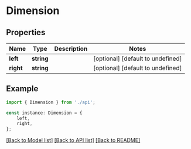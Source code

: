 # Dimension


## Properties

Name | Type | Description | Notes
------------ | ------------- | ------------- | -------------
**left** | **string** |  | [optional] [default to undefined]
**right** | **string** |  | [optional] [default to undefined]

## Example

```typescript
import { Dimension } from './api';

const instance: Dimension = {
    left,
    right,
};
```

[[Back to Model list]](../README.md#documentation-for-models) [[Back to API list]](../README.md#documentation-for-api-endpoints) [[Back to README]](../README.md)
